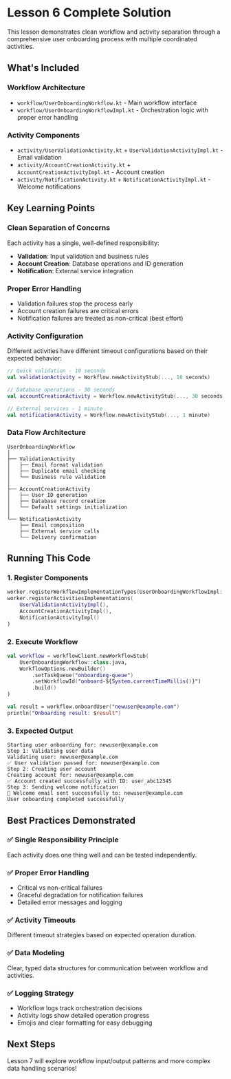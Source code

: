 # Lesson 6 Complete Solution

This lesson demonstrates clean workflow and activity separation through a comprehensive user onboarding process with multiple coordinated activities.

## What's Included

### Workflow Architecture
- `workflow/UserOnboardingWorkflow.kt` - Main workflow interface
- `workflow/UserOnboardingWorkflowImpl.kt` - Orchestration logic with proper error handling

### Activity Components
- `activity/UserValidationActivity.kt` + `UserValidationActivityImpl.kt` - Email validation
- `activity/AccountCreationActivity.kt` + `AccountCreationActivityImpl.kt` - Account creation
- `activity/NotificationActivity.kt` + `NotificationActivityImpl.kt` - Welcome notifications

## Key Learning Points

### Clean Separation of Concerns
Each activity has a single, well-defined responsibility:
- **Validation**: Input validation and business rules
- **Account Creation**: Database operations and ID generation
- **Notification**: External service integration

### Proper Error Handling
- Validation failures stop the process early
- Account creation failures are critical errors
- Notification failures are treated as non-critical (best effort)

### Activity Configuration
Different activities have different timeout configurations based on their expected behavior:
```kotlin
// Quick validation - 10 seconds
val validationActivity = Workflow.newActivityStub(..., 10 seconds)

// Database operations - 30 seconds  
val accountCreationActivity = Workflow.newActivityStub(..., 30 seconds)

// External services - 1 minute
val notificationActivity = Workflow.newActivityStub(..., 1 minute)
```

### Data Flow Architecture
```
UserOnboardingWorkflow
│
├── ValidationActivity
│   ├── Email format validation
│   ├── Duplicate email checking
│   └── Business rule validation
│
├── AccountCreationActivity  
│   ├── User ID generation
│   ├── Database record creation
│   └── Default settings initialization
│
└── NotificationActivity
    ├── Email composition
    ├── External service calls
    └── Delivery confirmation
```

## Running This Code

### 1. Register Components
```kotlin
worker.registerWorkflowImplementationTypes(UserOnboardingWorkflowImpl::class.java)
worker.registerActivitiesImplementations(
    UserValidationActivityImpl(),
    AccountCreationActivityImpl(),
    NotificationActivityImpl()
)
```

### 2. Execute Workflow
```kotlin
val workflow = workflowClient.newWorkflowStub(
    UserOnboardingWorkflow::class.java,
    WorkflowOptions.newBuilder()
        .setTaskQueue("onboarding-queue")
        .setWorkflowId("onboard-${System.currentTimeMillis()}")
        .build()
)

val result = workflow.onboardUser("newuser@example.com")
println("Onboarding result: $result")
```

### 3. Expected Output
```
Starting user onboarding for: newuser@example.com
Step 1: Validating user data
Validating user: newuser@example.com
✅ User validation passed for: newuser@example.com
Step 2: Creating user account
Creating account for: newuser@example.com
✅ Account created successfully with ID: user_abc12345
Step 3: Sending welcome notification
📧 Welcome email sent successfully to: newuser@example.com
User onboarding completed successfully
```

## Best Practices Demonstrated

### ✅ Single Responsibility Principle
Each activity does one thing well and can be tested independently.

### ✅ Proper Error Handling
- Critical vs non-critical failures
- Graceful degradation for notification failures
- Detailed error messages and logging

### ✅ Activity Timeouts
Different timeout strategies based on expected operation duration.

### ✅ Data Modeling
Clear, typed data structures for communication between workflow and activities.

### ✅ Logging Strategy
- Workflow logs track orchestration decisions
- Activity logs show detailed operation progress
- Emojis and clear formatting for easy debugging

## Next Steps

Lesson 7 will explore workflow input/output patterns and more complex data handling scenarios! 